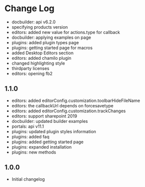 # Change Log

- docbuilder: api v6.2.0
- specifying products version
- editors: added new value for actions.type for callback
- docbuilder: applying examples on page
- plugins: added plugin types page
- plugins: getting started page for macros
- added Desktop Editors section
- editors: added chamilo plugin
- changed highlighting style
- thirdparty licenses
- editors: opening fb2

## 1.1.0
- editors: added editorConfig.customization.toolbarHideFileName
- editors: the callbackUrl depends on forcesavetype
- editors: added editorConfig.customization.trackChanges
- editors: support sharepoint 2019
- docbuilder: updated builder examples
- portals: api v11.1
- plugins: updated plugin styles information
- plugins: added faq
- plugins: added getting started page
- plugins: expanded installation
- plugins: new methods

## 1.0.0
- Initial changelog